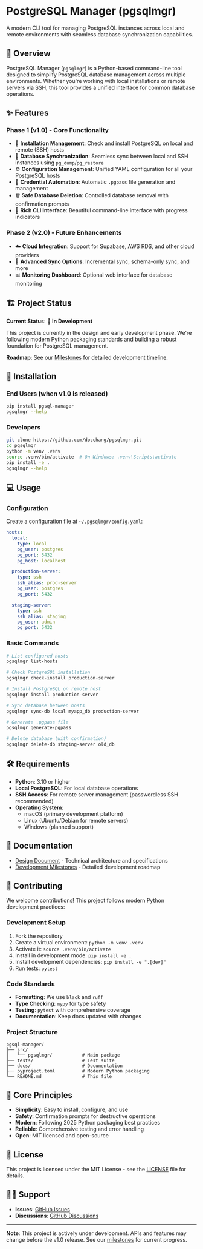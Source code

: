 # PostgreSQL Manager (pgsqlmgr)

A modern CLI tool for managing PostgreSQL instances across local and remote environments with seamless database synchronization capabilities.

## 🎯 Overview

PostgreSQL Manager (`pgsqlmgr`) is a Python-based command-line tool designed to simplify PostgreSQL database management across multiple environments. Whether you're working with local installations or remote servers via SSH, this tool provides a unified interface for common database operations.

## ✨ Features

### Phase 1 (v1.0) - Core Functionality
- 🔧 **Installation Management**: Check and install PostgreSQL on local and remote (SSH) hosts
- 🔄 **Database Synchronization**: Seamless sync between local and SSH instances using `pg_dump`/`pg_restore`
- ⚙️ **Configuration Management**: Unified YAML configuration for all your PostgreSQL hosts
- 🔐 **Credential Automation**: Automatic `.pgpass` file generation and management
- 🗑️ **Safe Database Deletion**: Controlled database removal with confirmation prompts
- 🎨 **Rich CLI Interface**: Beautiful command-line interface with progress indicators

### Phase 2 (v2.0) - Future Enhancements
- ☁️ **Cloud Integration**: Support for Supabase, AWS RDS, and other cloud providers
- 🚀 **Advanced Sync Options**: Incremental sync, schema-only sync, and more
- 📊 **Monitoring Dashboard**: Optional web interface for database monitoring

## 🏗️ Project Status

**Current Status**: 🚧 **In Development**

This project is currently in the design and early development phase. We're following modern Python packaging standards and building a robust foundation for PostgreSQL management.

**Roadmap**: See our [Milestones](docs/design/PostgreSQL%20Manager%20Milestones.md) for detailed development timeline.

## 🚀 Installation

### End Users (when v1.0 is released)
```bash
pip install pgsql-manager
pgsqlmgr --help
```

### Developers
```bash
git clone https://github.com/docchang/pgsqlmgr.git
cd pgsqlmgr
python -m venv .venv
source .venv/bin/activate  # On Windows: .venv\Scripts\activate
pip install -e .
pgsqlmgr --help
```

## 💻 Usage

### Configuration
Create a configuration file at `~/.pgsqlmgr/config.yaml`:

```yaml
hosts:
  local:
    type: local
    pg_user: postgres
    pg_port: 5432
    pg_host: localhost

  production-server:
    type: ssh
    ssh_alias: prod-server
    pg_user: postgres
    pg_port: 5432

  staging-server:
    type: ssh
    ssh_alias: staging
    pg_user: admin
    pg_port: 5432
```

### Basic Commands
```bash
# List configured hosts
pgsqlmgr list-hosts

# Check PostgreSQL installation
pgsqlmgr check-install production-server

# Install PostgreSQL on remote host
pgsqlmgr install production-server

# Sync database between hosts
pgsqlmgr sync-db local myapp_db production-server

# Generate .pgpass file
pgsqlmgr generate-pgpass

# Delete database (with confirmation)
pgsqlmgr delete-db staging-server old_db
```

## 🛠️ Requirements

- **Python**: 3.10 or higher
- **Local PostgreSQL**: For local database operations
- **SSH Access**: For remote server management (passwordless SSH recommended)
- **Operating System**: 
  - macOS (primary development platform)
  - Linux (Ubuntu/Debian for remote servers)
  - Windows (planned support)

## 📖 Documentation

- [Design Document](docs/design/PostgreSQL%20Manager%20Design.md) - Technical architecture and specifications
- [Development Milestones](docs/design/PostgreSQL%20Manager%20Milestones.md) - Detailed development roadmap

## 🤝 Contributing

We welcome contributions! This project follows modern Python development practices:

### Development Setup
1. Fork the repository
2. Create a virtual environment: `python -m venv .venv`
3. Activate it: `source .venv/bin/activate`
4. Install in development mode: `pip install -e .`
5. Install development dependencies: `pip install -e ".[dev]"`
6. Run tests: `pytest`

### Code Standards
- **Formatting**: We use `black` and `ruff`
- **Type Checking**: `mypy` for type safety
- **Testing**: `pytest` with comprehensive coverage
- **Documentation**: Keep docs updated with changes

### Project Structure
```
pgsql-manager/
├── src/
│   └── pgsqlmgr/           # Main package
├── tests/                  # Test suite
├── docs/                   # Documentation
├── pyproject.toml          # Modern Python packaging
└── README.md               # This file
```

## 🎯 Core Principles

- **Simplicity**: Easy to install, configure, and use
- **Safety**: Confirmation prompts for destructive operations
- **Modern**: Following 2025 Python packaging best practices
- **Reliable**: Comprehensive testing and error handling
- **Open**: MIT licensed and open-source

## 📝 License

This project is licensed under the MIT License - see the [LICENSE](LICENSE) file for details.

## 🙋‍♂️ Support

- **Issues**: [GitHub Issues](https://github.com/docchang/pgsqlmgr/issues)
- **Discussions**: [GitHub Discussions](https://github.com/docchang/pgsqlmgr/discussions)

---

**Note**: This project is actively under development. APIs and features may change before the v1.0 release. See our [milestones](docs/design/PostgreSQL%20Manager%20Milestones.md) for current progress. 
